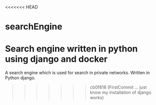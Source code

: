 <<<<<<< HEAD
# searchEngine
Search engine written in python using django and docker
=======
A search engine which is used for search in private networks.
Written in Python django.
>>>>>>> cb0f818 (FirstCommit ... just know my installation of django works)
